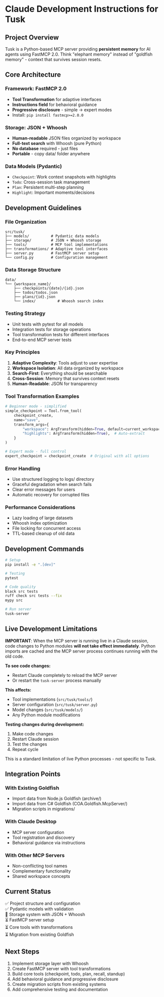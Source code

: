 # Claude Development Instructions for Tusk

## Project Overview

Tusk is a Python-based MCP server providing **persistent memory** for AI agents using FastMCP 2.0. Think "elephant memory" instead of "goldfish memory" - context that survives session resets.

## Core Architecture

### Framework: FastMCP 2.0
- **Tool Transformation** for adaptive interfaces
- **Instructions field** for behavioral guidance  
- **Progressive disclosure** - simple → expert modes
- Install: `pip install fastmcp>=2.0.0`

### Storage: JSON + Whoosh
- **Human-readable** JSON files organized by workspace
- **Full-text search** with Whoosh (pure Python)
- **No database** required - just files
- **Portable** - copy data/ folder anywhere

### Data Models (Pydantic)
- `Checkpoint`: Work context snapshots with highlights
- `Todo`: Cross-session task management
- `Plan`: Persistent multi-step planning
- `Highlight`: Important moments/decisions

## Development Guidelines

### File Organization
```
src/tusk/
├── models/          # Pydantic data models
├── storage/         # JSON + Whoosh storage
├── tools/           # MCP tool implementations  
├── transformations/ # Adaptive tool interfaces
├── server.py        # FastMCP server setup
└── config.py        # Configuration management
```

### Data Storage Structure
```
data/
└── {workspace_name}/
    ├── checkpoints/{date}/{id}.json
    ├── todos/todos.json
    ├── plans/{id}.json
    └── index/          # Whoosh search index
```

### Testing Strategy
- Unit tests with pytest for all models
- Integration tests for storage operations
- Tool transformation tests for different interfaces
- End-to-end MCP server tests

### Key Principles

1. **Adaptive Complexity**: Tools adjust to user expertise
2. **Workspace Isolation**: All data organized by workspace
3. **Search-First**: Everything should be searchable
4. **Cross-Session**: Memory that survives context resets
5. **Human-Readable**: JSON for transparency

### Tool Transformation Examples
```python
# Beginner mode - simplified
simple_checkpoint = Tool.from_tool(
    checkpoint_create,
    name="save",
    transform_args={
        "workspace": ArgTransform(hidden=True, default=current_workspace),
        "highlights": ArgTransform(hidden=True),  # Auto-extract
    }
)

# Expert mode - full control
expert_checkpoint = checkpoint_create  # Original with all options
```

### Error Handling
- Use structured logging to logs/ directory
- Graceful degradation when search fails
- Clear error messages for users
- Automatic recovery for corrupted files

### Performance Considerations
- Lazy loading of large datasets
- Whoosh index optimization
- File locking for concurrent access
- TTL-based cleanup of old data

## Development Commands

```bash
# Setup
pip install -e ".[dev]"

# Testing  
pytest

# Code quality
black src tests
ruff check src tests --fix
mypy src

# Run server
tusk-server
```

## Live Development Limitations

**IMPORTANT**: When the MCP server is running live in a Claude session, code changes to Python modules **will not take effect immediately**. Python imports are cached and the MCP server process continues running with the old code.

**To see code changes:**
- Restart Claude completely to reload the MCP server
- Or restart the `tusk-server` process manually

**This affects:**
- Tool implementations (`src/tusk/tools/`)
- Server configuration (`src/tusk/server.py`)
- Model changes (`src/tusk/models/`)
- Any Python module modifications

**Testing changes during development:**
1. Make code changes
2. Restart Claude session 
3. Test the changes
4. Repeat cycle

This is a standard limitation of live Python processes - not specific to Tusk.

## Integration Points

### With Existing Goldfish
- Import data from Node.js Goldfish (archive/)
- Import data from C# Goldfish (COA.Goldfish.McpServer/)
- Migration scripts in migrations/

### With Claude Desktop
- MCP server configuration
- Tool registration and discovery
- Behavioral guidance via instructions

### With Other MCP Servers
- Non-conflicting tool names
- Complementary functionality
- Shared workspace concepts

## Current Status

✅ Project structure and configuration  
✅ Pydantic models with validation  
🔄 Storage system with JSON + Whoosh  
⏳ FastMCP server setup  
⏳ Core tools with transformations  
⏳ Migration from existing Goldfish  

## Next Steps

1. Implement storage layer with Whoosh
2. Create FastMCP server with tool transformations
3. Build core tools (checkpoint, todo, plan, recall, standup)
4. Add behavioral guidance and progressive disclosure
5. Create migration scripts from existing systems
6. Add comprehensive testing and documentation